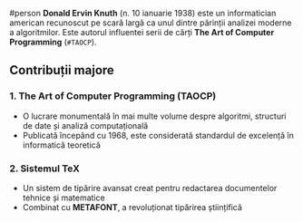 #person
**Donald Ervin Knuth** (n. 10 ianuarie 1938) este un informatician american recunoscut pe scară largă ca unul dintre părinții analizei moderne a algoritmilor. Este autorul influentei serii de cărți **The Art of Computer Programming** (`#TAOCP`).

## Contribuții majore

### 1. The Art of Computer Programming (TAOCP)
- O lucrare monumentală în mai multe volume despre algoritmi, structuri de date și analiză computațională
- Publicată începând cu 1968, este considerată standardul de excelență în informatică teoretică

### 2. Sistemul **TeX**
- Un sistem de tipărire avansat creat pentru redactarea documentelor tehnice și matematice
- Combinat cu **METAFONT**, a revoluționat tipărirea științifică